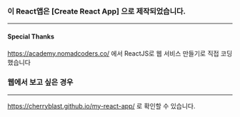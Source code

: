 ### 이 React앱은 [Create React App] 으로 제작되었습니다.

------

#### Special Thanks

 https://academy.nomadcoders.co/ 에서 ReactJS로 웹 서비스 만들기로 직접 코딩했습니다



### 웹에서 보고 싶은 경우

------

 https://cherryblast.github.io/my-react-app/  로 확인할 수 있습니다.